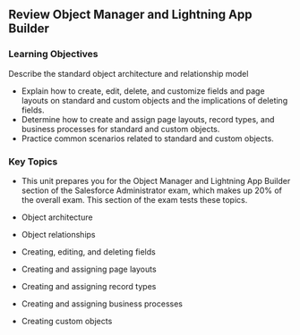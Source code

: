 ## Review Object Manager and Lightning App Builder

### Learning Objectives
 Describe the standard object architecture and relationship model
- Explain how to create, edit, delete, and customize fields and page layouts on standard and custom objects and the implications of deleting fields.
- Determine how to create and assign page layouts, record types, and business processes for standard and custom objects.
- Practice common scenarios related to standard and custom objects.

### Key Topics
- This unit prepares you for the Object Manager and Lightning App Builder section of the Salesforce Administrator exam, which makes up 20% of the overall exam. This section of the exam tests these topics.

- Object architecture
- Object relationships
- Creating, editing, and deleting fields
- Creating and assigning page layouts
- Creating and assigning record types
- Creating and assigning business processes
- Creating custom objects
